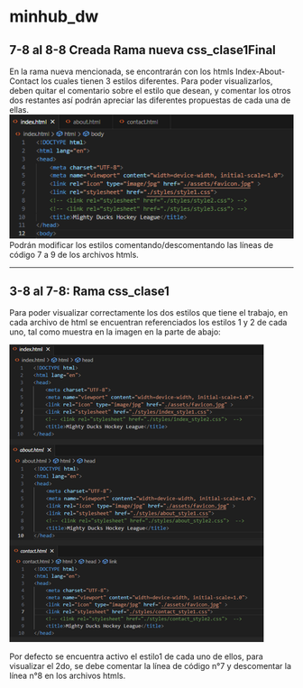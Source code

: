 # minhub_dw
## 7-8 al 8-8 Creada Rama nueva css_clase1Final
En la rama nueva mencionada, se encontrarán con los htmls Index-About-Contact los cuales tienen 3 estilos diferentes.
Para poder visualizarlos, deben quitar el comentario sobre el estilo que desean, y comentar los otros dos restantes así podrán apreciar las diferentes propuestas de cada una de ellas.
![Imagen de referencia de estilos en html](https://github.com/vstecnic/minhub_dw/blob/css_clase1/assets/comentariosEstilosFinal.PNG)
Podrán modificar los estilos comentando/descomentando las líneas de código 7 a 9 de los archivos htmls.

----------------

## 3-8 al 7-8: Rama css_clase1

Para poder visualizar correctamente los dos estilos que tiene el trabajo, en cada archivo de html se encuentran referenciados los estilos 1 y 2 de cada uno, tal como muestra en la imagen en la parte de abajo:

![Imagen de referencia de estilos en html](https://github.com/vstecnic/minhub_dw/blob/css_clase1/assets/comentariosEstilos.PNG)

Por defecto se encuentra activo el estilo1 de cada uno de ellos, para visualizar el 2do, se debe comentar la línea de código n°7 y descomentar la línea n°8 en los archivos htmls.
